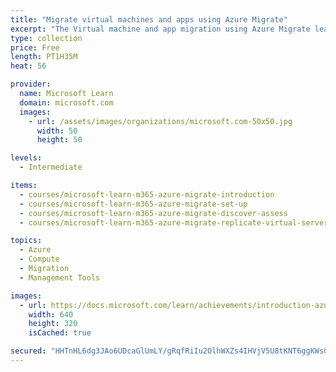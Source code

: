 ```yaml
---
title: "Migrate virtual machines and apps using Azure Migrate"
excerpt: "The Virtual machine and app migration using Azure Migrate learning path gives you a step-by-step process to help you understand, set up, assess, and migrate virtual and physical servers, databases, applications, and virtual desktops from on-premises to the Azure infrastructure. Azure Migrate now includes fully integrated and optimized migration-specific tools previously available only in Azure Site Recovery."
type: collection
price: Free
length: PT1H35M
heat: 56

provider:
  name: Microsoft Learn
  domain: microsoft.com
  images:
    - url: /assets/images/organizations/microsoft.com-50x50.jpg
      width: 50
      height: 50

levels:
  - Intermediate

items:
  - courses/microsoft-learn-m365-azure-migrate-introduction
  - courses/microsoft-learn-m365-azure-migrate-set-up
  - courses/microsoft-learn-m365-azure-migrate-discover-assess
  - courses/microsoft-learn-m365-azure-migrate-replicate-virtual-servers

topics:
  - Azure
  - Compute
  - Migration
  - Management Tools

images:
  - url: https://docs.microsoft.com/learn/achievements/introduction-azure-migrate-server-migration-social.png
    width: 640
    height: 320
    isCached: true

secured: "HHTnHL6dg3JAo6UDcaGlUmLY/gRqfRiIu2OlhWXZs4IHVjV5U8tKNT6ggKWsGgqdFLz92ETpTpYMMtDzmMfuIA1+jRMW1EhjY7RcHhLJus5Y9Od0FSetBqbtp0ZvcCCr1e2ZSJ3kI5vp/iWaWE2aW+3WN7en/6Rtpxg0RGOfjosdtiRhTDX5XSIxKaQGzfOuHNLr2m2GvjaZd9KSdkkIAndHh9oK7wIrJZ46nnFs877n4ah5rjjGkV9RRB25Z9/QAvxALqHGsZoeuan2q24OHo9F5EuYSXhzzai0O7OWGOgnA/BxikSkT+bZKZsaO4OJ5hKTqG43G/5gT+8HikXtnQ==;+bC3jHYU1/eHBFLW0XXlyw=="
---
```



